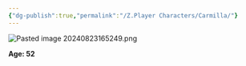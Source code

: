 ```yaml
---
{"dg-publish":true,"permalink":"/Z.Player Characters/Carmilla/"}
---
```


![Pasted image 20240823165249.png](/img/user/Z.Player%20Characters/Pasted%20image%2020240823165249.png)

**Age: 52**
